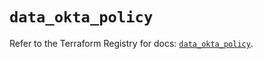 # `data_okta_policy`

Refer to the Terraform Registry for docs: [`data_okta_policy`](https://registry.terraform.io/providers/okta/okta/4.9.0/docs/data-sources/policy).
